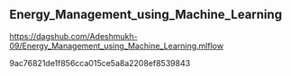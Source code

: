 ## Energy_Management_using_Machine_Learning
https://dagshub.com/Adeshmukh-09/Energy_Management_using_Machine_Learning.mlflow

9ac76821de1f856cca015ce5a8a2208ef8539843

